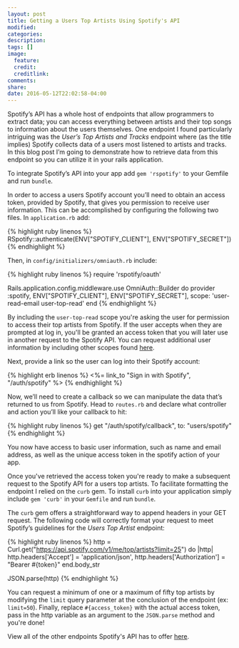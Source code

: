 ```yaml
---
layout: post
title: Getting a Users Top Artists Using Spotify's API
modified:
categories:
description:
tags: []
image:
  feature:
  credit:
  creditlink:
comments:
share:
date: 2016-05-12T22:02:58-04:00
---
```

Spotify’s API has a whole host of endpoints that allow programmers to extract data; you can access everything between artists and their top songs to information about the users themselves. One endpoint I found particularly intriguing was the <em>User’s Top Artists and Tracks</em> endpoint where (as the title implies) Spotify collects data of a users most listened to artists and tracks. In this blog post I’m going to demonstrate how to retrieve data from this endpoint so you can utilize it in your rails application.

To integrate Spotify’s API into your app add `gem 'rspotify'` to your Gemfile and run `bundle`.

In order to access a users Spotify account you’ll need to obtain an access token, provided by Spotify, that gives you permission to receive user information. This can be accomplished by configuring the following two files. In `application.rb` add:

{% highlight ruby linenos %}
RSpotify::authenticate(ENV["SPOTIFY_CLIENT"], ENV["SPOTIFY_SECRET"])
{% endhighlight %}

Then, in `config/initializers/omniauth.rb` include:

{% highlight ruby linenos %}
require 'rspotify/oauth'

Rails.application.config.middleware.use OmniAuth::Builder do
  provider :spotify, ENV["SPOTIFY_CLIENT"], ENV["SPOTIFY_SECRET"],
  scope: 'user-read-email user-top-read'
end
{% endhighlight %}

By including the `user-top-read` scope you're asking the user for permission to access their top artists from Spotify. If the user accepts when they are prompted at log in, you'll be granted an access token that you will later use in another request to the Spotify API. You can request additional user information by including other scopes found <a href="https://developer.spotify.com/web-api/using-scopes/">here</a>.

Next, provide a link so the user can log into their Spotify account:

{% highlight erb linenos %}
<%= link_to "Sign in with Spotify", "/auth/spotify" %>
{% endhighlight %}

Now, we’ll need to create a callback so we can manipulate the data that’s returned to us from Spotify. Head to `routes.rb` and declare what controller and action you’ll like your callback to hit:

{% highlight ruby linenos %}
get "/auth/spotify/callback", to: "users/spotify"
{% endhighlight %}

You now have access to basic user information, such as name and email address, as well as the unique access token in the spotify action of your app.

Once you've retrieved the access token you're ready to make a subsequent request to the Spotify API for a users top artists. To facilitate formatting the endpoint I relied on the `curb` gem. To install `curb` into your application simply include `gem 'curb'` in your `Gemfile` and run `bundle`.

The `curb` gem offers a straightforward way to append headers in your GET request. The following code will correctly format your request to meet Spotify’s guidelines for the <em>Users Top Artist</em> endpoint:

{% highlight ruby linenos %}
http = Curl.get("https://api.spotify.com/v1/me/top/artists?limit=25") do |http|
  http.headers['Accept'] = 'application/json',
  http.headers['Authorization'] = "Bearer #{token}"
end.body_str

JSON.parse(http)
{% endhighlight %}

You can request a minimum of one or a maximum of fifty top artists by modifying the `limit` query parameter at the conclusion of the endpoint (ex: `limit=50`). Finally, replace `#{access_token}` with the actual access token, pass in the http variable as an argument to the `JSON.parse` method and you're done!

View all of the other endpoints Spotify's API has to offer <a href="https://developer.spotify.com/web-api/endpoint-reference/">here</a>.

